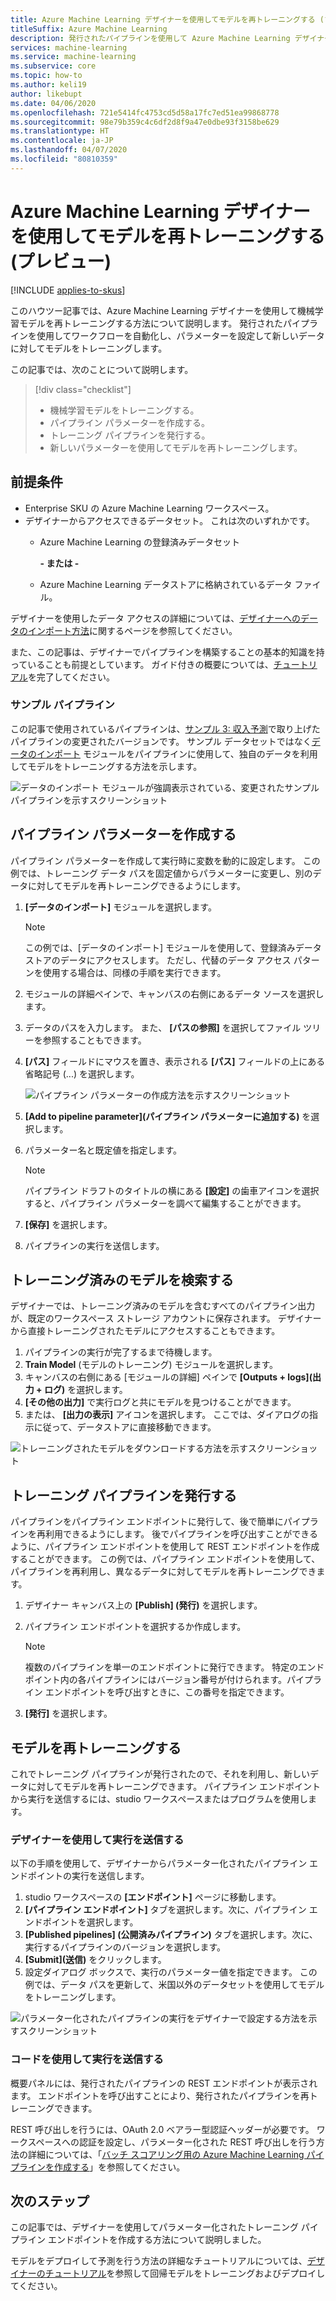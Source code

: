 ```yaml
---
title: Azure Machine Learning デザイナーを使用してモデルを再トレーニングする (プレビュー)
titleSuffix: Azure Machine Learning
description: 発行されたパイプラインを使用して Azure Machine Learning デザイナー (プレビュー) でモデルを再トレーニングする方法について説明します。
services: machine-learning
ms.service: machine-learning
ms.subservice: core
ms.topic: how-to
ms.author: keli19
author: likebupt
ms.date: 04/06/2020
ms.openlocfilehash: 721e5414fc4753cd5d58a17fc7ed51ea99868778
ms.sourcegitcommit: 98e79b359c4c6df2d8f9a47e0dbe93f3158be629
ms.translationtype: HT
ms.contentlocale: ja-JP
ms.lasthandoff: 04/07/2020
ms.locfileid: "80810359"
---
```

# <a name="retrain-models-with-azure-machine-learning-designer-preview"></a>Azure Machine Learning デザイナーを使用してモデルを再トレーニングする (プレビュー)
[!INCLUDE [applies-to-skus](../../includes/aml-applies-to-enterprise-sku.md)]

このハウツー記事では、Azure Machine Learning デザイナーを使用して機械学習モデルを再トレーニングする方法について説明します。 発行されたパイプラインを使用してワークフローを自動化し、パラメーターを設定して新しいデータに対してモデルをトレーニングします。 

この記事では、次のことについて説明します。

> [!div class="checklist"]
> * 機械学習モデルをトレーニングする。
> * パイプライン パラメーターを作成する。
> * トレーニング パイプラインを発行する。
> * 新しいパラメーターを使用してモデルを再トレーニングします。

## <a name="prerequisites"></a>前提条件

* Enterprise SKU の Azure Machine Learning ワークスペース。
* デザイナーからアクセスできるデータセット。 これは次のいずれかです。
   * Azure Machine Learning の登録済みデータセット
    
     **- または -**
   * Azure Machine Learning データストアに格納されているデータ ファイル。
   
デザイナーを使用したデータ アクセスの詳細については、[デザイナーへのデータのインポート方法](how-to-designer-import-data.md)に関するページを参照してください。

また、この記事は、デザイナーでパイプラインを構築することの基本的知識を持っていることも前提としています。 ガイド付きの概要については、[チュートリアル](tutorial-designer-automobile-price-train-score.md)を完了してください。 

### <a name="sample-pipeline"></a>サンプル パイプライン

この記事で使用されているパイプラインは、[サンプル 3: 収入予測](samples-designer.md#classification-samples)で取り上げたパイプラインの変更されたバージョンです。 サンプル データセットではなく[データのインポート](algorithm-module-reference/import-data.md) モジュールをパイプラインに使用して、独自のデータを利用してモデルをトレーニングする方法を示します。

![データのインポート モジュールが強調表示されている、変更されたサンプル パイプラインを示すスクリーンショット](./media/how-to-retrain-designer/modified-sample-pipeline.png)

## <a name="create-a-pipeline-parameter"></a>パイプライン パラメーターを作成する

パイプライン パラメーターを作成して実行時に変数を動的に設定します。 この例では、トレーニング データ パスを固定値からパラメーターに変更し、別のデータに対してモデルを再トレーニングできるようにします。

1. **[データのインポート]** モジュールを選択します。

    > [!NOTE]
    > この例では、[データのインポート] モジュールを使用して、登録済みデータストアのデータにアクセスします。 ただし、代替のデータ アクセス パターンを使用する場合は、同様の手順を実行できます。

1. モジュールの詳細ペインで、キャンバスの右側にあるデータ ソースを選択します。

1. データのパスを入力します。 また、 **[パスの参照]** を選択してファイル ツリーを参照することもできます。 

1. **[パス]** フィールドにマウスを置き、表示される **[パス]** フィールドの上にある省略記号 (...) を選択します。

    ![パイプライン パラメーターの作成方法を示すスクリーンショット](media/how-to-retrain-designer/add-pipeline-parameter.png)

1. **[Add to pipeline parameter]\(パイプライン パラメーターに追加する\)** を選択します。

1. パラメーター名と既定値を指定します。

   > [!NOTE]
   > パイプライン ドラフトのタイトルの横にある **[設定]** の歯車アイコンを選択すると、パイプライン パラメーターを調べて編集することができます。 

1. **[保存]** を選択します。

1. パイプラインの実行を送信します。

## <a name="find-a-trained-model"></a>トレーニング済みのモデルを検索する

デザイナーでは、トレーニング済みのモデルを含むすべてのパイプライン出力が、既定のワークスペース ストレージ アカウントに保存されます。 デザイナーから直接トレーニングされたモデルにアクセスすることもできます。

1. パイプラインの実行が完了するまで待機します。
1. **Train Model** (モデルのトレーニング) モジュールを選択します。
1. キャンバスの右側にある [モジュールの詳細] ペインで **[Outputs + logs]\(出力 + ログ\)** を選択します。
1. **[その他の出力]** で実行ログと共にモデルを見つけることができます。
1. または、 **[出力の表示]** アイコンを選択します。 ここでは、ダイアログの指示に従って、データストアに直接移動できます。 

![トレーニングされたモデルをダウンロードする方法を示すスクリーンショット](./media/how-to-retrain-designer/trained-model-view-output.png)

## <a name="publish-a-training-pipeline"></a>トレーニング パイプラインを発行する

パイプラインをパイプライン エンドポイントに発行して、後で簡単にパイプラインを再利用できるようにします。 後でパイプラインを呼び出すことができるように、パイプライン エンドポイントを使用して REST エンドポイントを作成することができます。 この例では、パイプライン エンドポイントを使用して、パイプラインを再利用し、異なるデータに対してモデルを再トレーニングできます。

1. デザイナー キャンバス上の **[Publish] (発行)** を選択します。
1. パイプライン エンドポイントを選択するか作成します。

   > [!NOTE]
   > 複数のパイプラインを単一のエンドポイントに発行できます。 特定のエンドポイント内の各パイプラインにはバージョン番号が付けられます。パイプライン エンドポイントを呼び出すときに、この番号を指定できます。

1. **[発行]** を選択します。

## <a name="retrain-your-model"></a>モデルを再トレーニングする

これでトレーニング パイプラインが発行されたので、それを利用し、新しいデータに対してモデルを再トレーニングできます。 パイプライン エンドポイントから実行を送信するには、studio ワークスペースまたはプログラムを使用します。

### <a name="submit-runs-by-using-the-designer"></a>デザイナーを使用して実行を送信する

以下の手順を使用して、デザイナーからパラメーター化されたパイプライン エンドポイントの実行を送信します。

1. studio ワークスペースの **[エンドポイント]** ページに移動します。
1. **[パイプライン エンドポイント]** タブを選択します。次に、パイプライン エンドポイントを選択します。
1. **[Published pipelines] (公開済みパイプライン)** タブを選択します。次に、実行するパイプラインのバージョンを選択します。
1. **[Submit]\(送信\)** をクリックします。
1. 設定ダイアログ ボックスで、実行のパラメーター値を指定できます。 この例では、データ パスを更新して、米国以外のデータセットを使用してモデルをトレーニングします。

![パラメーター化されたパイプラインの実行をデザイナーで設定する方法を示すスクリーンショット](./media/how-to-retrain-designer/published-pipeline-run.png)

### <a name="submit-runs-by-using-code"></a>コードを使用して実行を送信する

概要パネルには、発行されたパイプラインの REST エンドポイントが表示されます。 エンドポイントを呼び出すことにより、発行されたパイプラインを再トレーニングできます。

REST 呼び出しを行うには、OAuth 2.0 ベアラー型認証ヘッダーが必要です。 ワークスペースへの認証を設定し、パラメーター化された REST 呼び出しを行う方法の詳細については、「[バッチ スコアリング用の Azure Machine Learning パイプラインを作成する](tutorial-pipeline-batch-scoring-classification.md#publish-and-run-from-a-rest-endpoint)」を参照してください。

## <a name="next-steps"></a>次のステップ

この記事では、デザイナーを使用してパラメーター化されたトレーニング パイプライン エンドポイントを作成する方法について説明しました。

モデルをデプロイして予測を行う方法の詳細なチュートリアルについては、[デザイナーのチュートリアル](tutorial-designer-automobile-price-train-score.md)を参照して回帰モデルをトレーニングおよびデプロイしてください。

